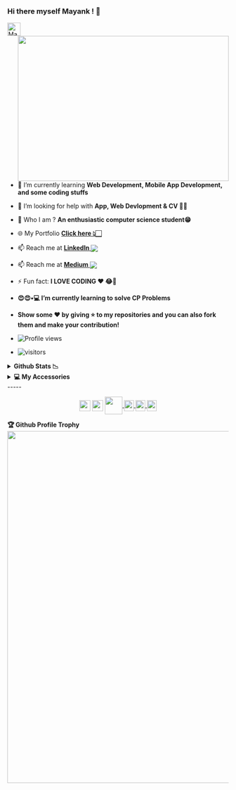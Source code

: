 ### Hi there myself Mayank ! 🙏 <a href="https://dev.to/mayankpathak10299">
  <img src="https://d2fltix0v2e0sb.cloudfront.net/dev-badge.svg" alt="Mayank10299's DEV Profile" height="30" width="30">
</a>
  <img align="right" height="330" width="480" src="https://cdn.dribbble.com/users/1787323/screenshots/7123758/media/5c2b6b54ae3d5eabd56679e63ed83eaa.png">
  
- 🌱 I’m currently learning **Web Development, Mobile App Development, and some coding stuffs**
- 🤔 I’m looking for help with **App, Web Devlopment & CV 🤨🧐**
- 💬 Who I am ? **An enthusiastic computer science student😁**
- 🌐 My Portfolio **<a href ="https://webmvp.netlify.app">Click here 👆🏻</a>**
- 📫 Reach me at **<a href = "https://www.linkedin.com/in/mayank-pathak-81b1aa19a/">LinkedIn <img align="center" src="https://img.icons8.com/fluent/25/000000/linkedin.png"/></a>**

- 📫 Reach me at **<a href = "https://medium.com/@pathakmayank/">Medium <img align="center" src="https://camo.githubusercontent.com/31d6675b184c9498deb26f588a9ce1cdec24679250cac97aeed5dbf30bab4bf1/68747470733a2f2f63646e342e69636f6e66696e6465722e636f6d2f646174612f69636f6e732f736f6369616c2d6d656469612d323231302f32342f4d656469756d2d32302e706e67" data-canonical-src="https://cdn4.iconfinder.com/data/icons/social-media-2210/24/Medium-20.png" style="max-width:100%;"/></a>**

- ⚡ Fun fact: **I LOVE CODING ❤ 😂🔫**
- **😍😍•💻 I’m currently learning to solve CP Problems**
- **Show some ❤️ by giving ⭐ to my repositories and you can also fork them and make your contribution!**
- ![Profile views](https://gpvc.arturio.dev/mayankpathak10299)
- ![visitors](https://visitor-badge.glitch.me/badge?page_id=mayankpathak10299.mayankpathak10299)
<details>
  <summary><b> Github Stats 📉</b></summary>
  <a href="https://github.com/mayankpathak10299/mayankpathak10299">
  <img align="center" src="https://github-readme-stats.vercel.app/api/top-langs/?username=mayankpathak10299&show_icons=true&theme=default" />
</a>
<a href="https://github.com/mayankpathak10299">
  <img align="center" src="https://github-readme-stats.vercel.app/api?username=mayankpathak10299&show_icons=true&line_height=40&count_private=true&theme=default" />
</a>
</a>
</details>
<details>	
  <br/>
  <summary><b>💻 My Accessories </b></summary>
  	<ul>
      <li><b>OS:</b> Windows 10  <img src="https://img.icons8.com/color/24/000000/windows-10.png"/> </li>
	    <li><b>Laptop: </b> Predator Triton 300 (i5-9th Gen, GTX 1650) <img src="https://img.icons8.com/plumpy/24/000000/predator.png"/> </li>
  	  <li><b>Browser: </b> Google Chrome <img src="https://img.icons8.com/doodle/24/000000/chrome.png"/></li>
	    <li><b>Code Editor:</b>
		   •<b> VSCode </b> <img src="https://img.icons8.com/color/24/000000/visual-studio-code-2019.png"/> • <b> IntelliJ IDEA </b> <img src="https://img.icons8.com/color/24/000000/intellij-idea.png"/>
		</li>
	 <br/>
	</ul>	
</details>
-----
<p align="center">
<a href="https://twitter.com/MayankP17560107" target="blank"><img align="center" src="https://cdn.jsdelivr.net/npm/simple-icons@3.0.1/icons/twitter.svg" height="25" width="25" /></a>
<a href="https://www.linkedin.com/in/mayank-pathak-81b1aa19a//" target="blank"><img align="center" src="https://cdn.jsdelivr.net/npm/simple-icons@3.0.1/icons/linkedin.svg"  height="25" width="25" /></a>
  <a href="https://discord.gg/KuPv8F" target="blank"><img align="center" src="https://cdn4.iconfinder.com/data/icons/vector-brand-logos/40/Discord-512.png"  height="40" width="40" />
 </a>
<a href="https://medium.com/@pathakmayank3">
<img align="center" alt="mayankpathak10299 medium" width="22px" src="https://cdn.jsdelivr.net/npm/simple-icons@v3/icons/medium.svg"  height="25" width="25" />
</a>
<a href="https://www.hackerrank.com/mayank_pathak201">
<img align="center" alt="mayankpathak10299 medium" width="22px" src="https://cdn.jsdelivr.net/npm/simple-icons@v3/icons/hackerrank.svg"  height="25" width="25" />
</a>
<a href="https://github.com/mayankpathak10299">
<img align="center" alt="mayankpathak10299 medium" width="22px" src="https://cdn.jsdelivr.net/npm/simple-icons@v3/icons/github.svg"  height="25" width="25" />
</a>
</p>
<b>🏆 Github Profile Trophy</b><br/>
<a href="https://github.com/ryo-ma/github-profile-trophy">
  <img width=800 src="https://github-profile-trophy.vercel.app/?username=mayankpathak10299&column=7&theme=gruvbox&no-frame=true&no-bg=true&theme=flat"/>
</a>
